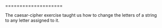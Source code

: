 ====================

The caesar-cipher exercise taught us how to change the letters of a string to any letter assigned to it. 

